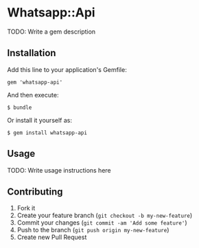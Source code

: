 # Whatsapp::Api

TODO: Write a gem description

## Installation

Add this line to your application's Gemfile:

    gem 'whatsapp-api'

And then execute:

    $ bundle

Or install it yourself as:

    $ gem install whatsapp-api

## Usage

TODO: Write usage instructions here

## Contributing

1. Fork it
2. Create your feature branch (`git checkout -b my-new-feature`)
3. Commit your changes (`git commit -am 'Add some feature'`)
4. Push to the branch (`git push origin my-new-feature`)
5. Create new Pull Request

